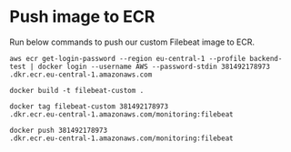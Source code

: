 # Push image to ECR
Run below commands to push our custom Filebeat image to ECR.
```
aws ecr get-login-password --region eu-central-1 --profile backend-test | docker login --username AWS --password-stdin 381492178973
.dkr.ecr.eu-central-1.amazonaws.com
```

```
docker build -t filebeat-custom .
```

```
docker tag filebeat-custom 381492178973
.dkr.ecr.eu-central-1.amazonaws.com/monitoring:filebeat
```

```
docker push 381492178973
.dkr.ecr.eu-central-1.amazonaws.com/monitoring:filebeat
```